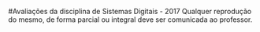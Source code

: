 #Avaliações da disciplina de Sistemas Digitais - 2017
Qualquer reprodução do mesmo, de forma parcial ou integral deve ser comunicada ao professor.
